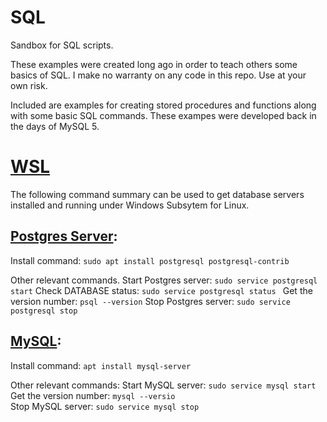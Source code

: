 # SQL
Sandbox for SQL scripts.

These examples were created long ago in order to teach others some basics of SQL.
I make no warranty on any code in this repo. Use at your own risk.

Included are examples for creating stored procedures and functions along with some basic SQL commands.
These exampes were developed back in the days of MySQL 5.

# [WSL](https://learn.microsoft.com/en-us/windows/wsl/install)
The following command summary can be used to get database servers installed and running under Windows Subsytem for Linux.

  ## [Postgres Server](https://www.postgresql.org/):
  Install command: `sudo apt install postgresql postgresql-contrib`
  
  Other relevant commands.
      Start Postgres server: `sudo service postgresql start`
      Check DATABASE status: `sudo service postgresql status `
      Get the version number: `psql --version`
      Stop Postgres server: `sudo service postgresql stop`
        
  ## [MySQL](https://dev.mysql.com/):
  Install command: `apt install mysql-server`
  
  Other relevant commands:
    Start MySQL server: `sudo service mysql start`
    Get the version number: `mysql --versio`      
    Stop MySQL server: `sudo service mysql stop`
